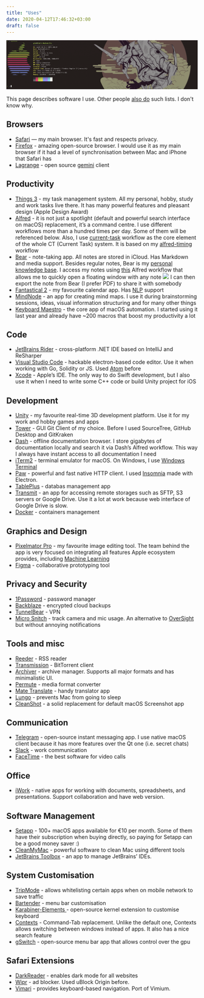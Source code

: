```yaml
---
title: "Uses"
date: 2020-04-12T17:46:32+03:00
draft: false
---
```

![screenfetch\_mac][image-1]

This page describes software I use. Other people [also do][1] such lists. I don't know why.

## Browsers
* [Safari][2] — my main browser. It's fast and respects privacy.
* [Firefox][3] - amazing open-source browser. I would use it as my main browser if it had a level of synchronisation between Mac and iPhone that Safari has
* [Lagrange][4] - open source [gemini][5] client

## Productivity
* [Things 3][6] - my task management system. All my personal, hobby, study and work tasks live there. It has many powerful features and pleasant design (Apple Design Award)
* [Alfred][7] - it is not just a spotlight (default and powerful search interface on macOS) replacement, it’s a command centre. I use different workflows more than a hundred times per day. Some of them will be referenced below. Also, I use [current-task][8] workflow as the core element of the whole CT (Current Task) system. It is based on my [alfred-timing][9] workflow
* [Bear][10] - note-taking app. All notes are stored in iCloud. Has Markdown and media support. Besides regular notes, Bear is my [personal knowledge base][11]. I access my notes using [this][12] Alfred workflow that allows me to quickly open a floating window with any note 
	![][image-2]
	I can then export the note from Bear (I prefer PDF) to share it with somebody
* [Fantastical 2][13] - my favourite calendar app. Has [NLP][14] support
* [MindNode][15] - an app for creating mind maps. I use it during brainstorming sessions, ideas, visual information structuring and for many other things
* [Keyboard Maestro][16] - the core app of macOS automation. I started using it last year and already have \~200 macros that boost my productivity a lot

## Code
* [JetBrains Rider][17] - cross-platform .NET IDE based on IntelliJ and ReSharper
* [Visual Studio Code][18] - hackable electron-based code editor. Use it when working with Go, Solidity or JS. Used [Atom][19] before
* [Xcode][20] - Apple’s IDE. The only way to do Swift development, but I also use it when I need to write some C++ code or build Unity project for iOS

## Development
* [Unity][21] - my favourite real-time 3D development platform. Use it for my work and hobby games and apps
* [Tower][22] - GUI Git Client of my choice. Before I used SourceTree, GitHub Desktop and GitKraken
* [Dash][23] - offline documentation browser. I store gigabytes of documentation locally and search it via Dash’s Alfred workflow. This way I always have instant access to all documentation I need
* [iTerm2][24] - terminal emulator for macOS. On Windows, I use [Windows Terminal][25]
* [Paw][26] - powerful and fast native HTTP client. I used [Insomnia][27] made with Electron.
* [TablePlus][28] - databas management app
* [Transmit][29] - an app for accessing remote storages such as SFTP, S3 servers or Google Drive. Use it a lot at work because web interface of Google Drive is slow.
* [Docker][30] - containers management

## Graphics and Design
* [Pixelmator Pro][31] - my favourite image editing tool. The team behind the app is very focused on integrating all features Apple ecosystem provides, including [Machine Learning][32]
* [Figma][33] - collaborative prototyping tool

## Privacy and Security
* [1Password][34] - password manager
* [Backblaze][35] - encrypted cloud backups
* [TunnelBear][36] - VPN
* [Micro Snitch][37] - track camera and mic usage. An alternative to [OverSight][38] but without annoying notifications

## Tools and misc
* [Reeder][39] - RSS reader
* [Transmission][40] - BitTorrent client
* [Archiver][41] - archive manager. Supports all major formats and has minimalistic UI.
* [Permute][42] - media format converter
* [Mate Translate][43] - handy translator app
* [Lungo][44] - prevents Mac from going to sleep
* [CleanShot][45] - a solid replacement for default macOS Screenshot app

## Communication
* [Telegram][46] - open-source instant messaging app. I use native macOS client because it has more features over the Qt one (i.e. secret chats)
* [Slack][47] - work communication
* [FaceTime][48] - the best software for video calls

## Office
* [iWork][49] - native apps for working with documents, spreadsheets, and presentations. Support collaboration and have web version.

## Software Management
* [Setapp][50] - 100+ macOS apps available for €10 per month. Some of them have their subscription when buying directly, so paying for Setapp can be a good money saver :) 
* [CleanMyMac][51] - powerful software to clean Mac using different tools
* [JetBrains Toolbox][52] - an app to manage JetBrains’ IDEs.

## System Customisation
* [TripMode][53] - allows whitelisting certain apps when on mobile network to save traffic
* [Bartender][54] - menu bar customisation
* [Karabiner-Elements ][55]- open-source kernel extension to customise keyboard
* [Contexts][56] - Command-Tab replacement. Unlike the default one, Contexts allows switching between windows instead of apps. It also has a nice search feature
* [gSwitch][57] - open-source menu bar app that allows control over the gpu

## Safari Extensions
* [DarkReader][58] - enables dark mode for all websites
* [Wipr][59] - ad blocker. Used uBlock Origin before.
* [Vimari][60] - provides keyboard-based navigation. Port of Vimium.

[1]:	https://github.com/wesbos/awesome-uses/#awesome-uses-
[2]:	https://www.apple.com/safari/
[3]:	https://www.mozilla.org/en-US/firefox/
[4]:	https://git.skyjake.fi/skyjake/lagrange
[5]:	https://gemini.circumlunar.space
[6]:	http://culturedcode.com
[7]:	https://www.alfredapp.com
[8]:	https://github.com/skibitsky/current-task
[9]:	https://github.com/skibitsky/alfred-timing
[10]:	https://bear.app
[11]:	https://en.wikipedia.org/wiki/Personal_knowledge_base
[12]:	https://github.com/drgrib/alfred-bear
[13]:	https://flexibits.com/fantastical
[14]:	https://en.wikipedia.org/wiki/Natural%20language%20processing
[15]:	https://mindnode.com
[16]:	https://www.keyboardmaestro.com/main/
[17]:	http://jetbrains.com/rider/
[18]:	http://code.visualstudio.com
[19]:	http://atom.io
[20]:	https://developer.apple.com/xcode/
[21]:	https://unity3d.com
[22]:	https://www.git-tower.com/
[23]:	https://kapeli.com/dash
[24]:	https://iterm2.com
[25]:	https://github.com/microsoft/terminal
[26]:	https://paw.cloud
[27]:	http://insomnia.rest
[28]:	https://tableplus.com
[29]:	https://panic.com/transmit/
[30]:	https://www.docker.com
[31]:	http://pixelmator.com/pro/
[32]:	https://www.pixelmator.com/pro/machine-learning/
[33]:	http://figma.com
[34]:	http://1Password.com
[35]:	http://backblaze.com
[36]:	https://www.tunnelbear.com
[37]:	https://www.obdev.at/products/microsnitch/index.html
[38]:	https://www.producthunt.com/posts/oversight-2
[39]:	https://www.reederapp.com
[40]:	https://transmissionbt.com/
[41]:	https://archiverapp.com
[42]:	https://software.charliemonroe.net/permute/
[43]:	https://gikken.co/mate-translate/
[44]:	https://sindresorhus.com/lungo
[45]:	https://getcleanshot.com
[46]:	https://telegram.org
[47]:	https://slack.com
[48]:	https://en.wikipedia.org/wiki/FaceTime
[49]:	https://www.apple.com/iwork/
[50]:	https://setapp.com
[51]:	https://cleanmymac.com
[52]:	https://www.jetbrains.com/toolbox-app/
[53]:	https://www.tripmode.ch
[54]:	https://www.macbartender.com
[55]:	https://karabiner-elements.pqrs.org
[56]:	https://contexts.co
[57]:	https://codyschrank.github.io/gSwitch/
[58]:	http://darkreader.org
[59]:	https://giorgiocalderolla.com/wipr.html
[60]:	https://github.com/televator-apps/vimari#readme

[image-1]:	https://github.com/skibitsky/dotfiles/raw/master/media/screenshot.png
[image-2]:	https://skibitsky.com/images/alfred-bear-screenshot.png